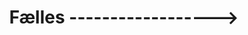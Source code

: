 ---
title: Fælles ------------------>
description: Fælles materialer for 2. semester
layout: default
nav_order: 15
permalink: /fælles/
---